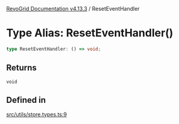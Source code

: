 [RevoGrid Documentation v4.13.3](README.md) / ResetEventHandler

# Type Alias: ResetEventHandler()

```ts
type ResetEventHandler: () => void;
```

## Returns

`void`

## Defined in

[src/utils/store.types.ts:9](https://github.com/revolist/revogrid/blob/827fce61250cb005ab132b3ed11b8ae836712e7b/src/utils/store.types.ts#L9)
